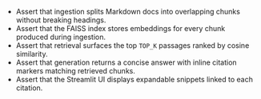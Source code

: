 - Assert that ingestion splits Markdown docs into overlapping chunks without breaking headings.
- Assert that the FAISS index stores embeddings for every chunk produced during ingestion.
- Assert that retrieval surfaces the top `TOP_K` passages ranked by cosine similarity.
- Assert that generation returns a concise answer with inline citation markers matching retrieved chunks.
- Assert that the Streamlit UI displays expandable snippets linked to each citation.
